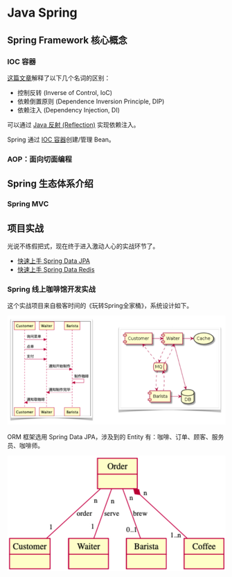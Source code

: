 # Java Spring
## Spring Framework 核心概念
### IOC 容器
[这篇文章](https://www.tutorialsteacher.com/ioc/introduction)解释了以下几个名词的区别：
- 控制反转 (Inverse of Control, IoC)
- 依赖倒置原则 (Dependence Inversion Principle, DIP)
- 依赖注入 (Dependency Injection, DI)

可以通过 [Java 反射 (Reflection)](/pages/java-reflection/) 实现依赖注入。

Spring 通过 [IOC 容器](/pages/spring-ioc-container/)创建/管理 Bean。

### AOP：面向切面编程

## Spring 生态体系介绍
### Spring MVC


## 项目实战
光说不练假把式，现在终于进入激动人心的实战环节了。

- [快速上手 Spring Data JPA](/pages/java-tutorial-spring-data-jpa)
- [快速上手 Spring Data Redis](/pages/java-tutorial-spring-data-redis)

### Spring 线上咖啡馆开发实战
这个实战项目来自极客时间的《玩转Spring全家桶》，系统设计如下。

![系统设计图](./img/system-design.png)

ORM 框架选用 Spring Data JPA，涉及到的 Entity 有：咖啡、订单、顾客、服务员、咖啡师。

![](./img/entities.jpg)
